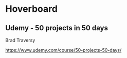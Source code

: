 # Hoverboard

## Udemy - 50 projects in 50 days
Brad Traversy

https://www.udemy.com/course/50-projects-50-days/
